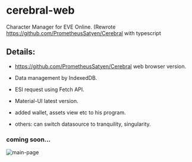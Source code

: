 # cerebral-web
Character Manager for EVE Online. (Rewrote https://github.com/PrometheusSatyen/Cerebral with typescript

Details:
---

* https://github.com/PrometheusSatyen/Cerebral web browser version.
 
* Data management by IndexedDB.
 
* ESI request using Fetch API.
 
* Material-UI latest version.

* added wallet, assets view etc to his program.

* others: can switch datasource to tranquility, singularity.

### coming soon...

![main-page](https://user-images.githubusercontent.com/26692481/54484626-e466df80-48ad-11e9-8618-004ad7cdf808.png)

